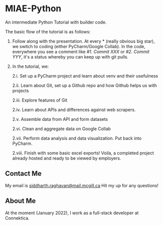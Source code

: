 # MIAE-Python
An intermediate Python Tutorial with builder code.

The basic flow of the tutorial is as follows:
1. Follow along with the presentation. At every * (really obvious big star), we switch to coding (either PyCharm/Google Collab). In the code, everywhere you see a comment like _#1. Commit XXX_ or _#2. Commit YYY_, it's a status whereby you can keep up with git pulls. 
2. In the tutorial, we:
   
    2.i. Set up a PyCharm project and learn about venv and their usefulness
   
    2.ii. Learn about Git, set up a Github repo and how Github helps us with projects
   
   2.iii. Explore features of Git

    2.iv. Learn about APIs and differences against web scrapers.

   2.v. Assemble data from API and form datasets
   
   2.vi. Clean and aggregate data on Google Collab

   2.vii. Perform data analysis and data visualization. Put back into PyCharm.

   2.viii. Finish with some basic excel exports! Voila, a completed project already hosted and ready to be viewed by employers.

## Contact Me
My email is siddharth.raghavan@mail.mcgill.ca
Hit my up for any questions!

## About Me
At the moment (January 2022), I work as a full-stack developer at Connektica.